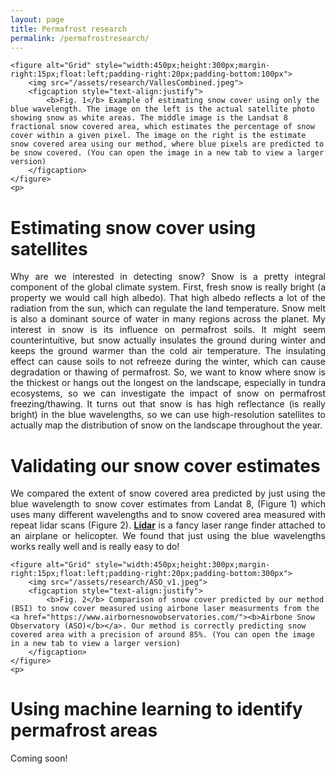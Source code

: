 ```yaml
---
layout: page
title: Permafrost research
permalink: /permafrostresearch/
---
```

<html>
<head>
<style>
</style>
</head>
<body>

	<figure alt="Grid" style="width:450px;height:300px;margin-right:15px;float:left;padding-right:20px;padding-bottom:100px">
		<img src="/assets/research/VallesCombined.jpeg">
		<figcaption style="text-align:justify">
			<b>Fig. 1</b> Example of estimating snow cover using only the blue wavelength. The image on the left is the actual satellite photo showing snow as white areas. The middle image is the Landsat 8 fractional snow covered area, which estimates the percentage of snow cover within a given pixel. The image on the right is the estimate snow covered area using our method, where blue pixels are predicted to be snow covered. (You can open the image in a new tab to view a larger version)
		</figcaption>			
	</figure>
	<p>
	
<h1><b>Estimating snow cover using satellites</b></h1>
	<p style="text-align:justify">
Why are we interested in detecting snow? Snow is a pretty integral component of the global climate system. First, fresh snow is really bright (a property we would call high albedo). That high albedo reflects a lot of the radiation from the sun, which can regulate the land temperature. Snow melt is also a dominant source of water in many regions across the planet. My interest in snow is its influence on permafrost soils. It might seem counterintuitive, but snow actually insulates the ground during winter and keeps the ground warmer than the cold air temperature. The insulating effect can cause soils to not refreeze during the winter, which can cause degradation or thawing of permafrost. So, we want to know where snow is the thickest or hangs out the longest on the landscape, especially in tundra ecosystems, so we can investigate the impact of snow on permafrost freezing/thawing. It turns out that snow is has high reflectance (is really bright) in the blue wavelengths, so we can use high-resolution satellites to actually map the distribution of snow on the landscape throughout the year. 
	</p>


<h1><b>Validating our snow cover estimates</b></h1>
	<p style="text-align:justify">
We compared the extent of snow covered area predicted by just using the blue wavelength to snow cover estimates from Landat 8, (Figure 1) which uses many different wavelengths and to snow covered area measured with repeat lidar scans (Figure 2). <a href="https://oceanservice.noaa.gov/facts/lidar.html#:~:text=Lidar%2C%20which%20stands%20for%20Light,variable%20distances)%20to%20the%20Earth."><b>Lidar</b></a> is a fancy laser range finder attached to an airplane or helicopter. We found that just using the blue wavelengths works really well and is really easy to do!
	</p>
	
	
	<figure alt="Grid" style="width:450px;height:300px;margin-right:15px;float:left;padding-right:20px;padding-bottom:300px">
		<img src="/assets/research/ASO_v1.jpeg">
		<figcaption style="text-align:justify">
			<b>Fig. 2</b> Comparison of snow cover predicted by our method (BSI) to snow cover measured using airbone laser measurments from the <a href="https://www.airbornesnowobservatories.com/"><b>Airbone Snow Observatory (ASO)</b></a>. Our method is correctly predicting snow covered area with a precision of around 85%. (You can open the image in a new tab to view a larger version)
		</figcaption>			
	</figure>
	<p>
	
<h1><b>Using machine learning to identify permafrost areas</b></h1>
	Coming soon!
	
